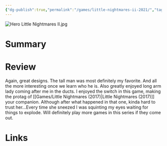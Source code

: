 ```yaml
---
{"dg-publish":true,"permalink":"/games/little-nightmares-ii-2021/","tags":["games","streamed"],"created":"2024-07-23","updated":"2024-10-29"}
---
```



![Hero Little Nightmares II.jpg](/img/user/Attachments/Hero%20Little%20Nightmares%20II.jpg)

# Summary

# Review

Again, great designs. The tall man was most definitely my favorite. And all the more interesting once we learn who he is. Also greatly enjoyed long arm lady coming after me in the ducts. I enjoyed the switch in this game, making the protag of [[Games/Little Nightmares (2017)\|Little Nightmares (2017)]] your companion. Although after what happened in that one, kinda hard to trust her...Every time she sneezed I was squinting my eyes waiting for things to explode. Will definitely play more games in this series if they come out.

# Links
